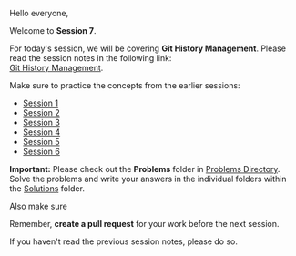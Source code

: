 Hello everyone,

Welcome to **Session 7**.

For today's session, we will be covering **Git History Management**. Please read the session notes in the following link:  
[Git History Management](https://github.com/rothardo/java-0-to-1/blob/master/Session-7/Git-4.md).

Make sure to practice the concepts from the earlier sessions:

- [Session 1](https://github.com/rothardo/java-0-to-1/blob/master/Session-1/Instructions.md)
- [Session 2](https://github.com/rothardo/java-0-to-1/blob/master/Session-2/Instructions.md)
- [Session 3](https://github.com/rothardo/java-0-to-1/blob/master/Session-3/Instructions.md)
- [Session 4](https://github.com/rothardo/java-0-to-1/blob/master/Session-4/Instructions.md)
- [Session 5](https://github.com/rothardo/java-0-to-1/blob/master/Session-5/Instructions.md)
- [Session 6](https://github.com/rothardo/java-0-to-1/blob/master/Session-6/Instructions.md)

**Important:** Please check out the **Problems** folder in [Problems Directory](https://github.com/rothardo/java-0-to-1/blob/master/Session-6/Problems).  
Solve the problems and write your answers in the individual folders within the [Solutions](https://github.com/rothardo/java-0-to-1/blob/master/Session-6/Solutions) folder.

Also make sure 

Remember, **create a pull request** for your work before the next session.

If you haven't read the previous session notes, please do so.
